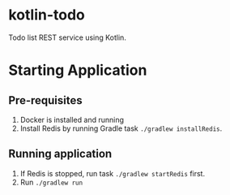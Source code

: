 # kotlin-todo
Todo list REST service using Kotlin.

# Starting Application
## Pre-requisites

1. Docker is installed and running
2. Install Redis by running Gradle task `./gradlew installRedis`. 

## Running application
1. If Redis is stopped, run task `./gradlew startRedis` first.
2. Run `./gradlew run`